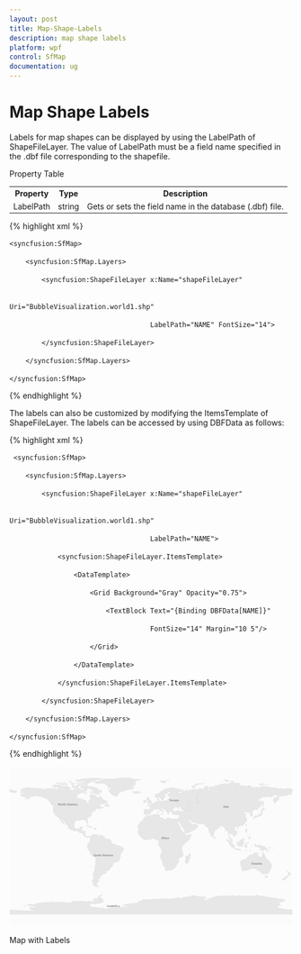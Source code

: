 ```yaml
---
layout: post
title: Map-Shape-Labels
description: map shape labels
platform: wpf
control: SfMap
documentation: ug
---
```


# Map Shape Labels

Labels for map shapes can be displayed by using the LabelPath of ShapeFileLayer. The value of LabelPath must be a field name specified in the .dbf file corresponding to the shapefile. 

Property Table

<table>
<tr>
<th>
Property</th><th>
Type</th><th>
Description</th></tr>
<tr>
<td>
LabelPath</td><td>
string</td><td>
Gets or sets the field name in the database (.dbf) file.</td></tr>
</table>

{% highlight xml %}



    <syncfusion:SfMap>

        <syncfusion:SfMap.Layers>

            <syncfusion:ShapeFileLayer x:Name="shapeFileLayer"   

                                       Uri="BubbleVisualization.world1.shp"                                                               

                                       LabelPath="NAME" FontSize="14">

            </syncfusion:ShapeFileLayer>

        </syncfusion:SfMap.Layers>

    </syncfusion:SfMap>  

{% endhighlight %}



The labels can also be customized by modifying the ItemsTemplate of ShapeFileLayer. The labels can be accessed by using DBFData as follows:

{% highlight xml %}



     <syncfusion:SfMap>

        <syncfusion:SfMap.Layers>

            <syncfusion:ShapeFileLayer x:Name="shapeFileLayer" 

                                       Uri="BubbleVisualization.world1.shp"

                                       LabelPath="NAME">

                <syncfusion:ShapeFileLayer.ItemsTemplate>

                    <DataTemplate>

                        <Grid Background="Gray" Opacity="0.75">

                            <TextBlock Text="{Binding DBFData[NAME]}"

                                       FontSize="14" Margin="10 5"/>

                        </Grid>

                    </DataTemplate>

                </syncfusion:ShapeFileLayer.ItemsTemplate>

            </syncfusion:ShapeFileLayer>

        </syncfusion:SfMap.Layers>

    </syncfusion:SfMap> 

{% endhighlight %}



![](Map-Shape-Labels_images/Map-Shape-Labels_img1.png)



Map with Labels


